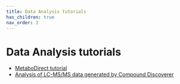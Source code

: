 ```yaml
---
title: Data Analysis tutorials
has_children: true
nav_order: 3
---
```


# Data Analysis tutorials

- [MetaboDirect tutorial](https://hackmd.io/0rnQHQDyT4yQy_PFnxZhTQ?view)
- [Analysis of LC-MS/MS data generated by Compound Discoverer](https://github.com/Coayala/c_discoverer_data_analysis_tutorial)
